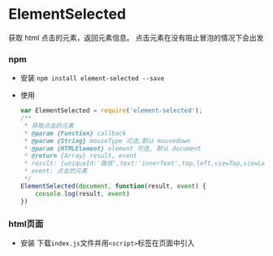 # ElementSelected
获取 html 点击的元素，返回元素信息。
点击元素在没有阻止冒泡的情况下会出发

### npm
- 安装
    `npm install element-selected --save`
- 使用

    ```JavaScript
    var ElementSelected = require('element-selected');
    /**
     * 获取点击的元素 
     * @param {Function} callback 
     * @param {String} mouseType 可选,默认 mousedown
     * @param {HTMLElement} element 可选, 默认 document
     * @return {Array} result, event
     * result: {uniqueId:'路径',text:'innerText',top,left,viewTop,viewLeft} 
     * event: 点击的元素
     */
    ElementSelected(document, function(result, event) {
        console.log(result, event)
    })
    ```

### html页面
- 安装
    下载`index.js`文件并用`<script>`标签在页面中引入